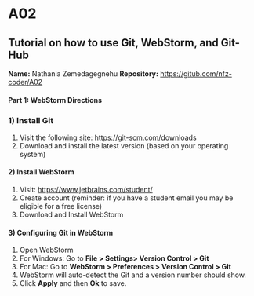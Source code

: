 # A02
## Tutorial on how to use Git, WebStorm, and Git-Hub
**Name:** Nathania Zemedagegnehu
**Repository:** https://gitub.com/nfz-coder/A02


#### Part 1: WebStorm Directions
### 1) Install Git
1. Visit the following site: https://git-scm.com/downloads
2. Download and install the latest version (based on your operating system)

#### 2) Install WebStorm
1. Visit: https://www.jetbrains.com/student/
2. Create account (reminder: if you have a student email you may be eligible for a free license)
3. Download and Install WebStorm

#### 3) Configuring Git in WebStorm
1. Open WebStorm
2. For Windows: Go to **File > Settings> Version Control > Git** 
3. For Mac: Go to **WebStorm > Preferences > Version Control > Git**
4. WebStorm will auto-detect the Git and a version number should show.
5. Click **Apply** and then **Ok** to save.







